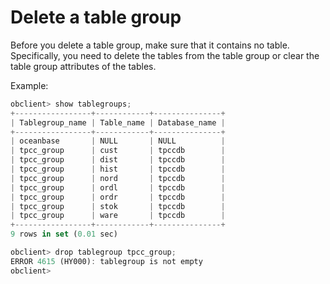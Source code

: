 Delete a table group 
=========================================



Before you delete a table group, make sure that it contains no table. Specifically, you need to delete the tables from the table group or clear the table group attributes of the tables. 

Example:

```javascript
obclient> show tablegroups;
+-----------------+------------+---------------+
| Tablegroup_name | Table_name | Database_name |
+-----------------+------------+---------------+
| oceanbase       | NULL       | NULL          |
| tpcc_group      | cust       | tpccdb        |
| tpcc_group      | dist       | tpccdb        |
| tpcc_group      | hist       | tpccdb        |
| tpcc_group      | nord       | tpccdb        |
| tpcc_group      | ordl       | tpccdb        |
| tpcc_group      | ordr       | tpccdb        |
| tpcc_group      | stok       | tpccdb        |
| tpcc_group      | ware       | tpccdb        |
+-----------------+------------+---------------+
9 rows in set (0.01 sec)

obclient> drop tablegroup tpcc_group;
ERROR 4615 (HY000): tablegroup is not empty
obclient>
```



